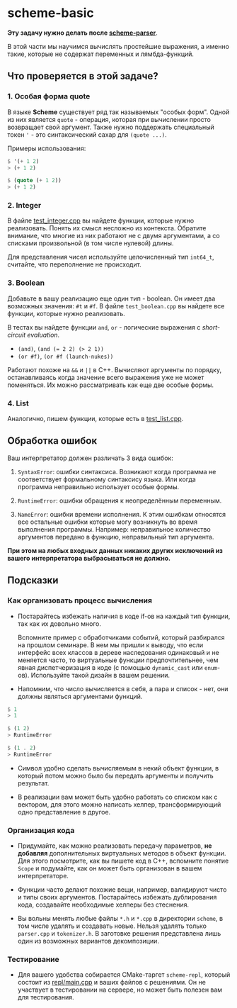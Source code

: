 # scheme-basic

**Эту задачу нужно делать после [scheme-parser](../parser/README.md)**.

В этой части мы научимся вычислять простейшие выражения, а именно такие, которые не содержат переменных и лямбда-функций.

## Что проверяется в этой задаче?

### 1. Особая форма quote

В языке **Scheme** существует ряд так называемых "особых форм". Одной из них является `quote` - операция, которая при вычислении просто возвращает свой аргумент. Также нужно поддержать специальный токен `'` - это синтаксический сахар для `(quote ...)`.

Примеры использования:

```scheme
$ '(+ 1 2)
> (+ 1 2)

$ (quote (+ 1 2))
> (+ 1 2)
```

### 2. Integer

В файле [test_integer.cpp]() вы найдете функции, которые нужно реализовать. Понять их смысл несложно из контекста. Обратите внимание, что многие из них работают не с двумя аргументами, а со списками произвольной (в том числе нулевой) длины.

Для представления чисел используйте целочисленный тип `int64_t`, считайте, что переполнение не происходит.

### 3. Boolean

Добавьте в вашу реализацию еще один тип - boolean. Он имеет два возможных значения: `#t` и `#f`. В файле `test_boolean.cpp` вы найдете все функции, которые нужно реализовать.

В тестах вы найдете функции `and`, `or` - логические выражения с _short-circuit evaluation_.

* `(and)`, `(and (= 2 2) (> 2 1))`
* `(or #f)`, `(or #f (launch-nukes))`

Работают похоже на `&&` и `||` в C++. Вычисляют аргументы по
порядку, останавливаясь когда значение всего выражения уже не может поменяться. Их можно рассматривать как еще две особые формы.


### 4. List

Аналогично, пишем функции, которые есть в [test_list.cpp]().

## Обработка ошибок

Ваш интерпретатор должен различать 3 вида ошибок:

1. `SyntaxError`: ошибки синтаксиса. Возникают когда программа не соответствует
   формальному синтаксису языка. Или когда программа неправильно
   использует особые формы.


2. `RuntimeError`: ошибки обращения к неопределённым переменным.


3. `NameError`: ошибки времени исполнения. К этим ошибкам относятся все остальные
   ошибки которые могу возникнуть во время выполнения
   программы. Например: неправильное количество аргументов передано в
   функцию, неправильный тип аргумента.

**При этом на любых входных данных никаких других исключений из вашего интерпретатора выбрасываться не должно.**

## Подсказки

### Как организовать процесс вычисления

* Постарайтесь избежать наличия в коде if-ов на каждый тип функции, так как их довольно много.
  
  Вспомните пример с обработчиками событий, который разбирался на прошлом семинаре. В нем мы пришли к выводу, что если интерфейс всех классов в дереве наследования одинаковый и не меняется часто, то виртуальные функции предпочтительнее, чем явная диспетчеризация в коде (с помощью `dynamic_cast` или `enum`-ов). Используйте такой дизайн в вашем решении.


* Напомним, что число вычисляется в себя, а пара и список - нет, они должны являться аргументами функций.

```scheme
$ 1
> 1

$ (1 2)
> RuntimeError

$ (1 . 2)
> RuntimeError
```

* Символ удобно сделать вычисляемым в некий объект функции, в который потом можно было бы передать аргументы и получить результат.

* В реализации вам может быть удобно работать со списком как с вектором, для этого можно написать
  хелпер, трансформирующий одно представление в другое.

### Организация кода


* Придумайте, как можно реализовать передачу параметров, **не добавляя** дополнительных виртуальных методов в объект функции. Для этого посмотрите, как вы пишете код в C++, вспомните понятие `Scope` и подумайте, как он может быть организован в вашем интерпретаторе.


* Функции часто делают похожие вещи, например, валидируют чисто и типы своих аргументов. Постарайтесь избежать дублирования кода, создавайте необходимые хелперы без стеснения.


* Вы вольны менять любые файлы `*.h` и `*.cpp` в директории `scheme`, в том числе удалять и создавать новые. Нельзя удалять только `parser.cpp` и `tokenizer.h`. В заготовке решения представлена лишь один из возможных вариантов декомпозиции.


### Тестирование

* Для вашего удобства собирается CMake-таргет `scheme-repl`, который состоит из [repl/main.cpp]() и ваших файлов с решениями. Он не участвует в тестировании на сервере, но может быть полезен вам для тестирования.

